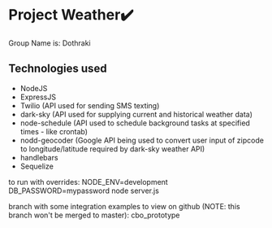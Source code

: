 # Project Weather✔️

Group Name is:  Dothraki

## Technologies used
* NodeJS
* ExpressJS
* Twilio  (API used for sending SMS texting)
* dark-sky  (API used for supplying current and historical weather data)
* node-schedule  (API used to schedule background tasks at specified times - like crontab)
* nodd-geocoder (Google API being used to convert user input of zipcode to longitude/latitude required by dark-sky weather API)
* handlebars
* Sequelize

to run with overrides:
NODE_ENV=development DB_PASSWORD=mypassword node server.js

branch with some integration examples to view on github (NOTE: this branch won't be merged to master):
cbo_prototype
